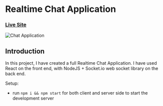# Realtime Chat Application

### [Live Site]()

![Chat Application](https://i.ytimg.com/vi/ZwFA3YMfkoc/maxresdefault.jpg)

## Introduction 

In this project, I have created a full Realtime Chat Application. I have used React on the front end, with NodeJS + Socket.io web socket library on the back end. 

Setup:
- run ```npm i && npm start``` for both client and server side to start the development server
